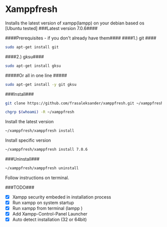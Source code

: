 # Xamppfresh #
Installs the latest version of xampp(lampp) on your debian based os [Ubuntu tested]
###Latest version 7.0.6####

####Prerequisites - if you don't already have them####
####1.) git ####
```sh
sudo apt-get install git
```
####2.) gksu####
```sh
sudo apt-get install gksu
```
#####Or all in one line #####
```sh
sudo apt-get install -y git gksu
```

###Install###
```sh
git clone https://github.com/frasaleksander/xamppfresh.git ~/xamppfresh
```
```sh
chgrp $(whoami) -R ~/xamppfresh
```

Install the latest version
```sh
~/xamppfresh/xamppfresh install
```
Install specific version
```sh
~/xamppfresh/xamppfresh install 7.0.6
```

###Uninstall###
```sh
~/xamppfresh/xamppfresh uninstall
```
Follow instructions on terminal. 

###TODO###
- [x] Xampp security embeded in installation process
- [x] Run xampp on system startup
- [x] Run xampp from terminal (lampp <action>)
- [x] Add Xampp-Control-Panel Launcher
- [x] Auto detect installation (32 or 64bit)
